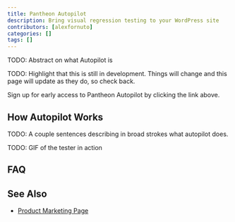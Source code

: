 ```yaml
---
title: Pantheon Autopilot
description: Bring visual regression testing to your WordPress site
contributors: [alexfornuto]
categories: []
tags: []
---
```


TODO: Abstract on what Autopilot is

<Alert title="Preview" type="info">

TODO: Highlight that this is still in development. Things will change and this page will update as they do, so check back.

</Alert>

<Enablement title="Get Early Access" link="https://pantheon.io/earlyaccess/autopilot?docs">

Sign up for early access to Pantheon Autopilot by clicking the link above.

</Enablement>

## How Autopilot Works

TODO: A couple sentences describing in broad strokes what autopilot does.

TODO: GIF of the tester in action

## FAQ

## See Also

- [Product Marketing Page](/https://pantheon.io/autopilot)
